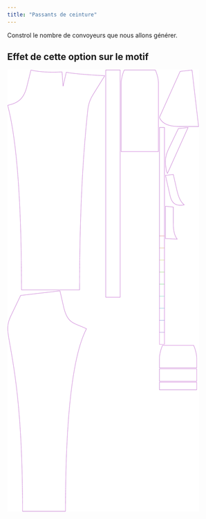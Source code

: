 ```yaml
---
title: "Passants de ceinture"
---
```


Constrol le nombre de convoyeurs que nous allons générer.

## Effet de cette option sur le motif

![Cette image montre l'effet de cette option en superposant plusieurs variantes qui ont une valeur différente pour cette option](charlie_beltloops_sample.svg "Effet de cette option sur le modèle")
